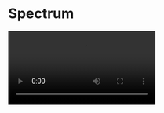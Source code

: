 # Spectrum
<video src="https://github.com/whde/Spectrum/blob/master/ScreenRecording_05-17-2019%2007-33-54.MP4?raw=true" 
controls="controls"></video>

